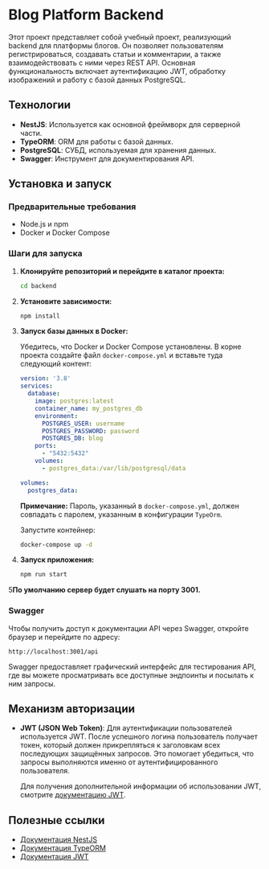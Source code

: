 # Blog Platform Backend

Этот проект представляет собой учебный проект, реализующий backend для платформы блогов. Он позволяет пользователям регистрироваться, создавать статьи и комментарии, а также взаимодействовать с ними через REST API. Основная функциональность включает аутентификацию JWT, обработку изображений и работу с базой данных PostgreSQL.

## Технологии

- **NestJS**: Используется как основной фреймворк для серверной части.
- **TypeORM**: ORM для работы с базой данных.
- **PostgreSQL**: СУБД, используемая для хранения данных.
- **Swagger**: Инструмент для документирования API.

## Установка и запуск

### Предварительные требования

- Node.js и npm
- Docker и Docker Compose

### Шаги для запуска

1. **Клонируйте репозиторий и перейдите в каталог проекта:**

   ```bash
   cd backend
   ```

2. **Установите зависимости:**

   ```bash
   npm install
   ```

3. **Запуск базы данных в Docker:**

   Убедитесь, что Docker и Docker Compose установлены. В корне проекта создайте файл `docker-compose.yml` и вставьте туда следующий контент:

   ```yaml
   version: '3.8'
   services:
     database:
       image: postgres:latest
       container_name: my_postgres_db
       environment:
         POSTGRES_USER: username
         POSTGRES_PASSWORD: password
         POSTGRES_DB: blog
       ports:
         - "5432:5432"
       volumes:
         - postgres_data:/var/lib/postgresql/data

   volumes:
     postgres_data:
   ```

   **Примечание:** Пароль, указанный в `docker-compose.yml`, должен совпадать с паролем, указанным в конфигурации `TypeOrm`.

   Запустите контейнер:

   ```bash
   docker-compose up -d
   ```

4. **Запуск приложения:**

   ```bash
   npm run start
   ```

5**По умолчанию сервер будет слушать на порту 3001.**

### Swagger

Чтобы получить доступ к документации API через Swagger, откройте браузер и перейдите по адресу:

```
http://localhost:3001/api
```

Swagger предоставляет графический интерфейс для тестирования API, где вы можете просматривать все доступные эндпоинты и посылать к ним запросы.

## Механизм авторизации

- **JWT (JSON Web Token)**: Для аутентификации пользователей используется JWT. После успешного логина пользователь получает токен, который должен прикрепляться к заголовкам всех последующих защищённых запросов. Это помогает убедиться, что запросы выполняются именно от аутентифицированного пользователя.

  Для получения дополнительной информации об использовании JWT, смотрите [документацию JWT](https://jwt.io/introduction/).

## Полезные ссылки

- [Документация NestJS](https://docs.nestjs.com/)
- [Документация TypeORM](https://typeorm.io/#/)
- [Документация JWT](https://jwt.io/introduction/)
